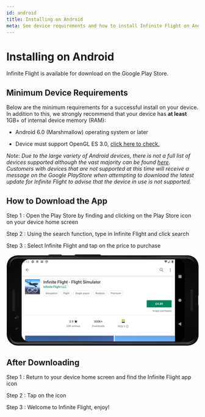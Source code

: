 ```yaml
---
id: android
title: Installing on Android
meta: See device requirements and how to install Infinite Flight on Android.
---
```


# Installing on Android

Infinite Flight is available for download on the Google Play Store.



## Minimum Device Requirements

Below are the minimum requirements for a successful install on your device. In addition to this, we strongly recommend that your device has **at least** 1GB+ of internal device memory (RAM):

 -    Android 6.0 (Marshmallow) operating system or later

 -    Device must support OpenGL ES 3.0, [click here to check.](https://play.google.com/store/apps/details?id=littledreamstudios.openglcheck&hl=en)



*Note: Due to the large variety of Android devices, there is not a full list of devices supported although the vast majority can be found [here](https://community.infiniteflight.com/t/device-compatibility-thread-20-3-built-by-us-for-you/323610). Customers with devices that are not supported at this time will receive a message on the Google PlayStore when attempting to download the latest update for Infinite Flight to advise that the device in use is not supported.*



## How to Download the App

Step 1
: Open the Play Store by finding and clicking on the Play Store icon on your device home screen

Step 2
: Using the search function, type in Infinite Flight and click search

Step 3
: Select Infinite Flight and tap on the price to purchase



![Infinite Flight on the Play Store](_images/manual/frames/play-store.png)



## After Downloading

Step 1
: Return to your device home screen and find the Infinite Flight app icon

Step 2
: Tap on the icon

Step 3
: Welcome to Infinite Flight, enjoy!